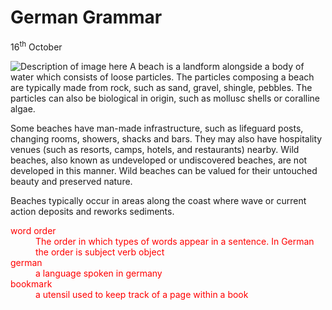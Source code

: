 <h1> German Grammar</h1>
<p>16<sup>th</sup> October</p>
<!-- Comment: Notice the double quotes around the address of the image and the description -->
<p>
<img class="imgLeft" src="https://content.phuket101.net/wp-content/uploads/bang-tao-beach-2.jpg" alt="Description of image here">
A beach is a landform alongside a body of water which consists of loose particles. The particles composing a beach are typically made from rock, such as sand, gravel, shingle, pebbles. The particles can also be biological in origin, such as mollusc shells or coralline algae.

Some beaches have man-made infrastructure, such as lifeguard posts, changing rooms, showers, shacks and bars. They may also have hospitality venues (such as resorts, camps, hotels, and restaurants) nearby. Wild beaches, also known as undeveloped or undiscovered beaches, are not developed in this manner. Wild beaches can be valued for their untouched beauty and preserved nature.

Beaches typically occur in areas along the coast where wave or current action deposits and reworks sediments. 
</p>


<dl style="color:red;"> 

<dt>word order</dt>
<dd> The order in which types of words appear in a sentence. In German the order is subject verb object</dd>

<dt>german</dt>
<dd> a language spoken in germany</dd>

 <dt>bookmark</dt>
<dd> a utensil used to keep track of a page within a book</dd>
</dl>


